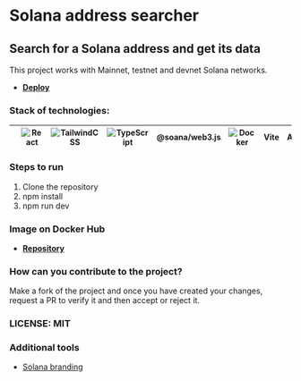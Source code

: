 # Solana address searcher

## Search for a Solana address and get its data

This project works with Mainnet, testnet and devnet Solana networks.

- [**Deploy**](https://solana-address-searcher.vercel.app/)

### **Stack of technologies:**

|![Solana](./public/solana-logo.svg)|![React](https://www.vectorlogo.zone/logos/reactjs/reactjs-icon.svg)|![TailwindCSS](https://www.vectorlogo.zone/logos/tailwindcss/tailwindcss-icon.svg)|![TypeScript](https://www.vectorlogo.zone/logos/typescriptlang/typescriptlang-icon.svg)|@soana/web3.js|![Docker](https://www.vectorlogo.zone/logos/docker/docker-icon.svg)|Vite|Alchemy|
|--|--|--|--|--|--|--|--|

### Steps to run

1. Clone the repository
2. npm install
3. npm run dev

### Image on Docker Hub

- [**Repository**](https://hub.docker.com/repository/docker/androgavidia/solana-address-searcher)

### How can you contribute to the project?

Make a fork of the project and once you have created your changes, request a PR to verify it and then accept or reject it.

### LICENSE: MIT

### Additional tools

- [Solana branding](https://solana.com/branding)